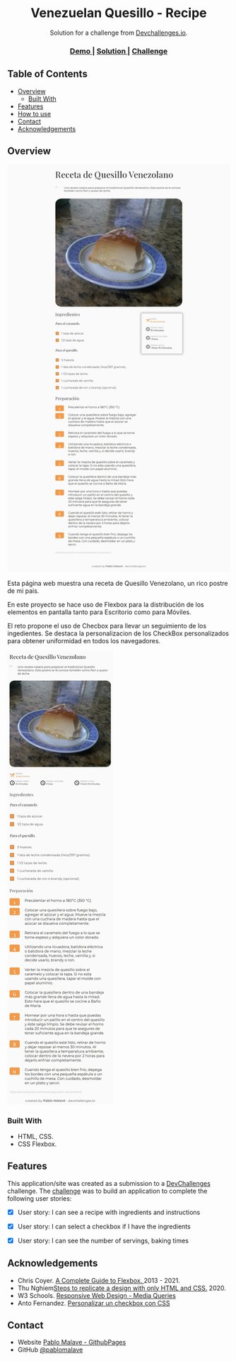 <!-- Please update value in the {}  -->

<h1 align="center">Venezuelan Quesillo - Recipe</h1>

<div align="center">
   Solution for a challenge from  <a href="http://devchallenges.io" target="_blank">Devchallenges.io</a>.
</div>

<div align="center">
  <h3>
    <a href="https://{your-demo-link.your-domain}">
      Demo
    </a>
    <span> | </span>
    <a href="https://github.com/pablomalave/03.interior-consultant-master.git">
      Solution
    </a>
    <span> | </span>
    <a href="https://devchallenges.io/challenges/OEKdUZ6xs0h99C38XVht">
      Challenge
    </a>
  </h3>
</div>

<!-- TABLE OF CONTENTS -->

## Table of Contents

- [Overview](#overview)
  - [Built With](#built-with)
- [Features](#features)
- [How to use](#how-to-use)
- [Contact](#contact)
- [Acknowledgements](#acknowledgements)

<!-- OVERVIEW -->

## Overview

![screenshot](img/captureDesktop.jpeg)

Esta página web muestra una receta de Quesillo Venezolano, un rico postre de mi pais. 

En este proyecto se hace uso de Flexbox para la distribución de los elementos en pantalla tanto para Escritorio como para Móviles.

El reto propone el uso de Checbox para llevar un seguimiento de los ingedientes. Se destaca la personalizacion de los CheckBox personalizados para obtener uniformidad en todos los navegadores.

![screenshot](img/captureMobile.jpeg)



### Built With

<!-- This section should list any major frameworks that you built your project using. Here are a few examples.-->

- HTML, CSS.
- CSS Flexbox.

## Features

<!-- List the features of your application or follow the template. Don't share the figma file here :) -->

This application/site was created as a submission to a [DevChallenges](https://devchallenges.io/challenges) challenge. The [challenge](https://devchallenges.io/challenges/TtUjDt19eIHxNQ4n5jps) was to build an application to complete the following user stories:

- [x] User story: I can see a recipe with ingredients and instructions
- [x] User story: I can select a checkbox if I have the ingredients
- [x] User story: I can see the number of servings, baking times


## Acknowledgements

<!-- This section should list any articles or add-ons/plugins that helps you to complete the project. This is optional but it will help you in the future. For exmpale -->

- Chris Coyer. [A Complete Guide to Flexbox. ](https://css-tricks.com/snippets/css/a-guide-to-flexbox/) 2013 - 2021.
- Thu Nghiem[Steps to replicate a design with only HTML and CSS.](https://devchallenges-blogs.web.app/how-to-replicate-design/) 2020.
- W3 Schools. [Responsive Web Design - Media Queries](https://www.w3schools.com/css/css_rwd_mediaqueries.asp)
- Anto Fernandez. [Personalizar un checkbox con CSS](http://www.antofernandez.com/pesonalizar-checkbox-con-css/)


## Contact

- Website [Pablo Malave - GithubPages](https://pablomalave.github.io/CV/)
- GitHub [@pablomalave](https://github.com/pablomalave)
